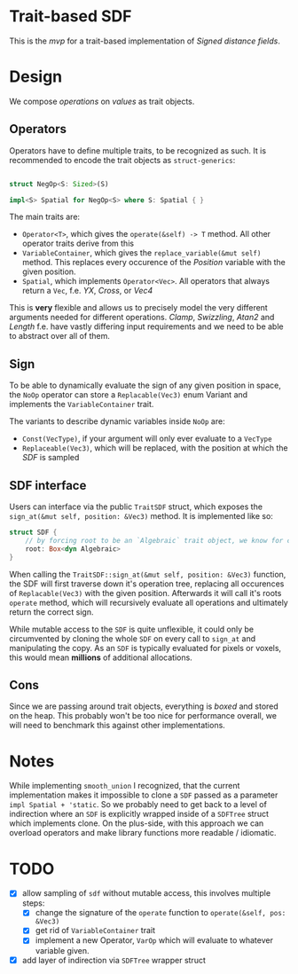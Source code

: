 # Trait-based SDF

This is the *mvp* for a trait-based implementation of *Signed distance fields*.

# Design

We compose *operations* on *values* as trait objects.

## Operators

Operators have to define multiple traits, to be recognized as such. It is recommended to encode the trait objects as `struct-generics`:

```rust

struct NegOp<S: Sized>(S)

impl<S> Spatial for NegOp<S> where S: Spatial { }

```

The main traits are:
 - `Operator<T>`, which gives the `operate(&self) -> T` method. All other operator traits derive from this
 - `VariableContainer`, which gives the `replace_variable(&mut self)` method. This replaces every occurence of the *Position* variable with the given position.
 - `Spatial`, which implements `Operator<Vec>`. All operators that always return a `Vec`, f.e. *YX*, *Cross*, or *Vec4*

This is **very** flexible and allows us to precisely model the very different arguments needed for different operations.
*Clamp*, *Swizzling*, *Atan2* and *Length* f.e. have vastly differing input requirements and we need to be able to abstract over all of them.

## Sign

To be able to dynamically evaluate the sign of any given position in space, the `NoOp` operator can store a `Replacable(Vec3)` enum Variant and implements the `VariableContainer` trait.

The variants to describe dynamic variables inside `NoOp` are:
 - `Const(VecType)`, if your argument will only ever evaluate to a `VecType`
 - `Replaceable(Vec3)`, which will be replaced, with the position at which the *SDF* is sampled

## SDF interface

Users can interface via the public `TraitSDF` struct, which exposes the `sign_at(&mut self, position: &Vec3)` method. It is implemented like so:

```rust
struct SDF {
    // by forcing root to be an `Algebraic` trait object, we know for certain that it will evaluate to an f32
    root: Box<dyn Algebraic>
}
```

When calling the `TraitSDF::sign_at(&mut self, position: &Vec3)` function, the SDF will first traverse down it's operation tree, replacing all occurences of `Replacable(Vec3)` with the given position. Afterwards it will call it's roots `operate` method, which will recursively evaluate all operations and ultimately return the correct sign.

While mutable access to the `SDF` is quite unflexible, it could only be circumvented by cloning the whole `SDF` on every call to `sign_at` and manipulating the copy. As an `SDF` is typically evaluated for pixels or voxels, this would mean **millions** of additional allocations.

## Cons

Since we are passing around trait objects, everything is *boxed* and stored on the heap. This probably won't be too nice for performance overall, we will need to benchmark this against other implementations.

# Notes

While implementing `smooth_union` I recognized, that the current implementation makes it impossible to clone a `SDF` passed as a parameter `impl Spatial + 'static`. So we probably need to get back to a level of indirection where an `SDF` is explicitly wrapped inside of a `SDFTree` struct which implements clone. On the plus-side, with this approach we can overload operators and make library functions more readable / idiomatic.

# TODO

 - [x] allow sampling of `sdf` without mutable access, this involves multiple steps:
   - [x] change the signature of the `operate` function to `operate(&self, pos: &Vec3)`
   - [x] get rid of `VariableContainer` trait
   - [x] implement a new Operator, `VarOp` which will evaluate to whatever variable given.
 - [x] add layer of indirection via `SDFTree` wrapper struct